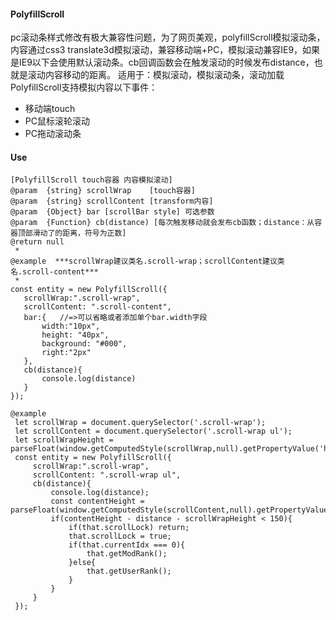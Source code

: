 #### PolyfillScroll
pc滚动条样式修改有极大兼容性问题，为了网页美观，polyfillScroll模拟滚动条，内容通过css3 translate3d模拟滚动，兼容移动端+PC，模拟滚动兼容IE9，如果是IE9以下会使用默认滚动条。cb回调函数会在触发滚动的时候发布distance，也就是滚动内容移动的距离。
适用于：模拟滚动，模拟滚动条，滚动加载
PolyfillScroll支持模拟内容以下事件：
- 移动端touch
- PC鼠标滚轮滚动
- PC拖动滚动条

#### Use
```
[PolyfillScroll touch容器 内容模拟滚动]
@param  {string} scrollWrap    [touch容器]
@param  {string} scrollContent [transform内容]
@param  {Object} bar [scrollBar style] 可选参数
@param  {Function} cb(distance) [每次触发移动就会发布cb函数；distance：从容器顶部滑动了的距离，符号为正数]
@return null
 *
@example  ***scrollWrap建议类名.scroll-wrap；scrollContent建议类名.scroll-content***
 *
const entity = new PolyfillScroll({
   scrollWrap:".scroll-wrap",
   scrollContent: ".scroll-content",
   bar:{   //=>可以省略或者添加单个bar.width字段
       width:"10px",
       height: "40px",
       background: "#000",
       right:"2px"
   },
   cb(distance){
       console.log(distance)
   }
});

@example
 let scrollWrap = document.querySelector('.scroll-wrap');
 let scrollContent = document.querySelector('.scroll-wrap ul');
 let scrollWrapHeight = parseFloat(window.getComputedStyle(scrollWrap,null).getPropertyValue('height'));
 const entity = new PolyfillScroll({
     scrollWrap:".scroll-wrap",
     scrollContent: ".scroll-wrap ul",
     cb(distance){
         console.log(distance);
         const contentHeight = parseFloat(window.getComputedStyle(scrollContent,null).getPropertyValue('height'));
         if(contentHeight - distance - scrollWrapHeight < 150){
             if(that.scrollLock) return;
             that.scrollLock = true;
             if(that.currentIdx === 0){
                 that.getModRank();
             }else{
                 that.getUserRank();
             }
         }
     }
 });
```